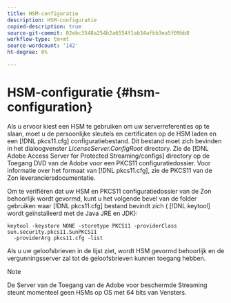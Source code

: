 ```yaml
---
title: HSM-configuratie
description: HSM-configuratie
copied-description: true
source-git-commit: 02ebc3548a254b2a6554f1ab34afbb3ea5f09bb8
workflow-type: tm+mt
source-wordcount: '142'
ht-degree: 0%

---
```


# HSM-configuratie {#hsm-configuration}

Als u ervoor kiest een HSM te gebruiken om uw serverreferenties op te slaan, moet u de persoonlijke sleutels en certificaten op de HSM laden en een [!DNL pkcs11.cfg] configuratiebestand. Dit bestand moet zich bevinden in het dialoogvenster *LicenseServer.ConfigRoot* directory. Zie de [!DNL Adobe Access Server for Protected Streaming/configs] directory op de Toegang DVD van de Adobe voor een PKCS11 configuratiedossier. Voor informatie over het formaat van [!DNL pkcs11.cfg], zie de PKCS11 van de Zon leveranciersdocumentatie.

Om te verifiëren dat uw HSM en PKCS11 configuratiedossier van de Zon behoorlijk wordt gevormd, kunt u het volgende bevel van de folder gebruiken waar [!DNL pkcs11.cfg] bestand bevindt zich ( [!DNL keytool] wordt geïnstalleerd met de Java JRE en JDK):

```
keytool -keystore NONE -storetype PKCS11 -providerClass sun.security.pkcs11.SunPKCS11 
  -providerArg pkcs11.cfg -list
```

Als u uw geloofsbrieven in de lijst ziet, wordt HSM gevormd behoorlijk en de vergunningsserver zal tot de geloofsbrieven kunnen toegang hebben.

>[!NOTE]
>
>De Server van de Toegang van de Adobe voor beschermde Streaming steunt momenteel geen HSMs op OS met 64 bits van Vensters.

